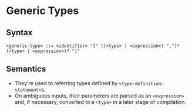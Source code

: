 # Generic Types

## Syntax

```
<generic-type> ::= <identifier> "[" ((<type> | <expression>) ",")* (<type> | <expression>)? "]"
```

## Semantics

- They're used to referring types defined by `<type-definition-statement>`s.
- On ambiguous inputs, their parameters are parsed as an `<expression>` and, if necessary, converted to a `<type>` in a later stage of compilation.
